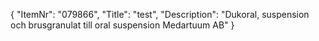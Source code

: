 {
  "ItemNr": "079866",
  "Title": "test",
  "Description": "Dukoral, suspension och brusgranulat till oral suspension Medartuum AB"
}